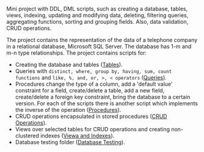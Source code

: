 

Mini project with DDL, DML scripts, such as creating a database, tables, views, indexing, updating and modifying data, deleting, filtering queries, aggregating functions, sorting and grouping fields. Also, data validation, CRUD operations.


The project contains the representation of the data of a telephone company in a relational database, Microsoft SQL Server. The database has 1-m and m-n type relationships.
The project contains scripts for:
- Creating the database and tables ([Tables](https://github.com/Iri25/db-sql-Iri25/blob/main/Tables.sql)).
- Queries with `distinct, where, group by, having, sum, count functions` and `like, %, and, or, >, < operators` ([Queries](https://github.com/Iri25/db-sql-Iri25/blob/main/Queries.sql)).
- Procedures change the type of a column, add a 'default value' constraint for a field, create/delete a table, add a new field, create/delete a foreign key constraint, bring the database to a certain version. For each of the scripts there is another script which
implements the inverse of the operation ([Procedures](https://github.com/Iri25/db-sql-Iri25/blob/main/Procedures.sql)).
- CRUD operations encapsulated in stored procedures ([CRUD Operations](https://github.com/Iri25/db-sql-Iri25/blob/main/CRUD%20Operations.sql)).
- Views over selected tables for CRUD operations and creating non-clustered indexes ([Viewa and Indexes](https://github.com/Iri25/db-sql-Iri25/blob/main/Views%20and%20Indexes.sql)).
- Database testing folder ([Database Testing](https://github.com/Iri25/db-sql-Iri25/tree/main/Database%20Testing)).

